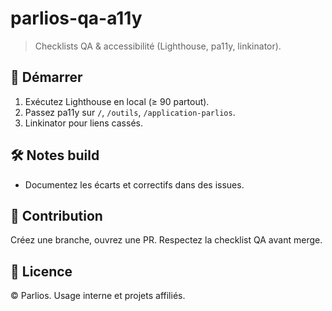# parlios-qa-a11y

> Checklists QA & accessibilité (Lighthouse, pa11y, linkinator).

## 🚀 Démarrer
1. Exécutez Lighthouse en local (≥ 90 partout).
2. Passez pa11y sur `/`, `/outils`, `/application-parlios`.
3. Linkinator pour liens cassés.

## 🛠 Notes build
- Documentez les écarts et correctifs dans des issues.

## 🤝 Contribution
Créez une branche, ouvrez une PR. Respectez la checklist QA avant merge.

## 📄 Licence
© Parlios. Usage interne et projets affiliés.

